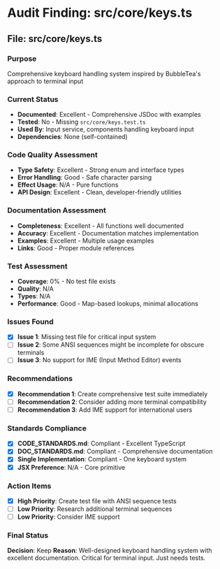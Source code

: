 # Audit Finding: src/core/keys.ts

## File: src/core/keys.ts

### Purpose
Comprehensive keyboard handling system inspired by BubbleTea's approach to terminal input

### Current Status
- **Documented**: Excellent - Comprehensive JSDoc with examples
- **Tested**: No - Missing `src/core/keys.test.ts`
- **Used By**: Input service, components handling keyboard input
- **Dependencies**: None (self-contained)

### Code Quality Assessment
- **Type Safety**: Excellent - Strong enum and interface types
- **Error Handling**: Good - Safe character parsing
- **Effect Usage**: N/A - Pure functions
- **API Design**: Excellent - Clean, developer-friendly utilities

### Documentation Assessment
- **Completeness**: Excellent - All functions well documented
- **Accuracy**: Excellent - Documentation matches implementation
- **Examples**: Excellent - Multiple usage examples
- **Links**: Good - Proper module references

### Test Assessment
- **Coverage**: 0% - No test file exists
- **Quality**: N/A
- **Types**: N/A
- **Performance**: Good - Map-based lookups, minimal allocations

### Issues Found
- [x] **Issue 1**: Missing test file for critical input system
- [ ] **Issue 2**: Some ANSI sequences might be incomplete for obscure terminals
- [ ] **Issue 3**: No support for IME (Input Method Editor) events

### Recommendations
- [x] **Recommendation 1**: Create comprehensive test suite immediately
- [ ] **Recommendation 2**: Consider adding more terminal compatibility
- [ ] **Recommendation 3**: Add IME support for international users

### Standards Compliance
- [x] **CODE_STANDARDS.md**: Compliant - Excellent TypeScript
- [x] **DOC_STANDARDS.md**: Compliant - Comprehensive documentation
- [x] **Single Implementation**: Compliant - One keyboard system
- [x] **JSX Preference**: N/A - Core primitive

### Action Items
- [x] **High Priority**: Create test file with ANSI sequence tests
- [ ] **Low Priority**: Research additional terminal sequences
- [ ] **Low Priority**: Consider IME support

### Final Status
**Decision**: Keep
**Reason**: Well-designed keyboard handling system with excellent documentation. Critical for terminal input. Just needs tests.